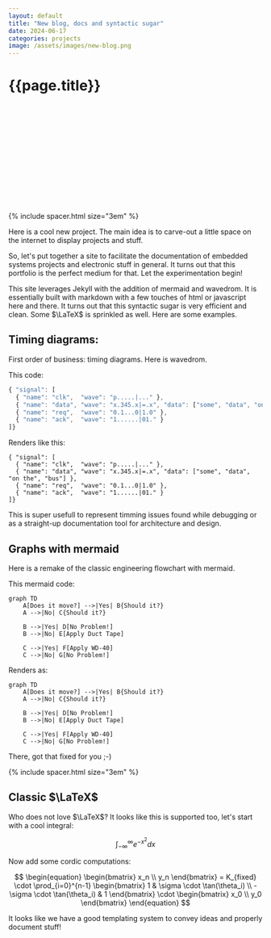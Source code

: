 ```yaml
---
layout: default
title: "New blog, docs and syntactic sugar"
date: 2024-06-17
categories: projects
image: /assets/images/new-blog.png
---
```


# {{page.title}}

<!-- Banner Image -->
<div style="
  background-image: url('{{ '/assets/images/optimization.webp' | relative_url }}');
  background-size: cover;
  background-position: center;
  height: 200px; /* Adjust height as needed */
">
</div>

{% include spacer.html size="3em" %}

Here is a cool new project. The main idea is to carve-out a little
space on the internet to display projects and stuff.

So, let's put together a site to facilitate the
documentation of embedded systems projects and electronic stuff in
general. It turns out that this portfolio is the perfect medium for
that. Let the experimentation begin!

This site leverages Jekyll with the addition of mermaid and wavedrom.
It is essentially built with markdown with a few touches of html or
javascript here and there. It turns out that this syntactic sugar is
very efficient and clean. Some $\LaTeX$ is sprinkled as well. Here are
some examples.

## Timing diagrams:

First order of business: timing diagrams. Here is wavedrom.

This code:

```javascript
{ "signal": [
  { "name": "clk",  "wave": "p.....|..." },
  { "name": "data", "wave": "x.345.x|=.x", "data": ["some", "data", "on the", "bus"] },
  { "name": "req",  "wave": "0.1...0|1.0" },
  { "name": "ack",  "wave": "1......|01." }
]}
```

Renders like this:
```wavedrom
{ "signal": [
  { "name": "clk",  "wave": "p.....|..." },
  { "name": "data", "wave": "x.345.x|=.x", "data": ["some", "data", "on the", "bus"] },
  { "name": "req",  "wave": "0.1...0|1.0" },
  { "name": "ack",  "wave": "1......|01." }
]}
```

This is super usefull to represent timming issues found while debugging
or as a straight-up documentation tool for architecture and design.

## Graphs with mermaid

Here is a remake of the classic engineering flowchart with mermaid.

This mermaid code:
```
graph TD
    A[Does it move?] -->|Yes| B{Should it?}
    A -->|No| C{Should it?}
    
    B -->|Yes| D[No Problem!]
    B -->|No| E[Apply Duct Tape]
    
    C -->|Yes| F[Apply WD-40]
    C -->|No| G[No Problem!]
```

Renders as:
```mermaid
graph TD
    A[Does it move?] -->|Yes| B{Should it?}
    A -->|No| C{Should it?}
    
    B -->|Yes| D[No Problem!]
    B -->|No| E[Apply Duct Tape]
    
    C -->|Yes| F[Apply WD-40]
    C -->|No| G[No Problem!]
```
There, got that fixed for you ;-)

{% include spacer.html size="3em" %}

## Classic $\LaTeX$

Who does not love $\LaTeX$? It looks like this is supported too, let's start with a cool integral:

$$
\int_{-\infty}^{\infty} e^{-x^2} dx
$$

Now add some cordic computations:

$$
\begin{equation}
\begin{bmatrix}
x_n \\
y_n
\end{bmatrix} =
K_{fixed}
\cdot
\prod_{i=0}^{n-1} 
\begin{bmatrix}
1 & \sigma \cdot \tan(\theta_i) \\
-\sigma \cdot \tan(\theta_i) & 1
\end{bmatrix} 
\cdot
\begin{bmatrix}
x_0 \\
y_0
\end{bmatrix}
\end{equation}
$$

It looks like we have a good templating system to convey ideas and properly document stuff!

